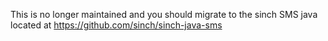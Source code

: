 This is no longer maintained and you should migrate to the sinch SMS java located at https://github.com/sinch/sinch-java-sms
